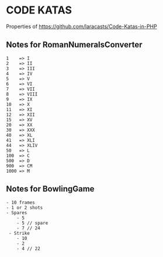 # CODE KATAS

Properties of https://github.com/laracasts/Code-Katas-in-PHP

## Notes for RomanNumeralsConverter

    1    => I
    2    => II
    3    => III
    4    => IV
    5    => V
    6    => VI
    7    => VII
    8    => VIII
    9    => IX
    10   => X
    11   => XI
    12   => XII
    15   => XV
    20   => XX
    30   => XXX
    40   => XL
    41   => XLI
    44   => XLIV
    50   => L
    100  => C
    500  => D
    900  => CM
    1000 => M

## Notes for BowlingGame

    - 10 frames
    - 1 or 2 shots
    - Spares
        - 5
        - 5 // spare
        - 7 // 24
     - Strike
        - 10
        - 2
        - 4 // 22
